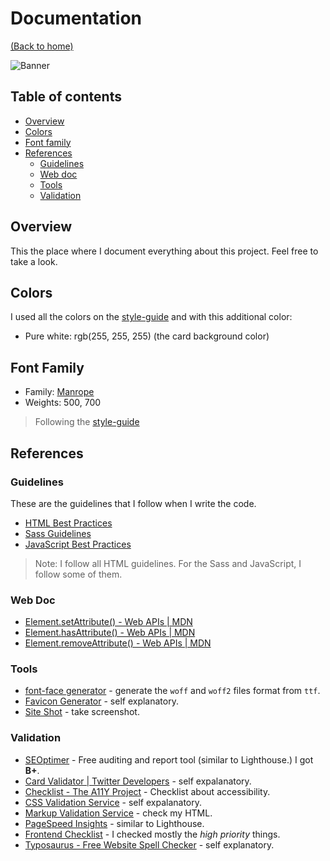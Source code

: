 # Documentation
[(Back to home)](https://github.com/vanzasetia/article-preview-component#readme)

![Banner](/images/documentation.gif)

## Table of contents
- [Overview](#overview)
- [Colors](#colors)
- [Font family](#font-family)
- [References](#references)
  - [Guidelines](#guidelines)
  - [Web doc](#web-doc)
  - [Tools](#tools)
  - [Validation](#validation)

## Overview
This the place where I document everything about this project. Feel free to take a look.

## Colors
I used all the colors on the [style-guide](../style-guide.md) and with this additional color:
* Pure white: rgb(255, 255, 255) (the card background color)

## Font Family
- Family: [Manrope](https://fonts.google.com/specimen/Manrope)
- Weights: 500, 700

> Following the [style-guide](../style-guide.md)

## References

### Guidelines

These are the guidelines that I follow when I write the code.
- [HTML Best Practices](https://github.com/hail2u/html-best-practices)
- [Sass Guidelines](https://sass-guidelin.es/)
- [JavaScript Best Practices](https://www.w3.org/wiki/JavaScript_best_practices)

> Note: I follow all HTML guidelines. For the Sass and JavaScript, I follow some of them.

### Web Doc
- [Element.setAttribute() - Web APIs | MDN](https://developer.mozilla.org/en-US/docs/Web/API/Element/setAttribute)
- [Element.hasAttribute() - Web APIs | MDN](https://developer.mozilla.org/en-US/docs/Web/API/Element/hasAttribute)
- [Element.removeAttribute() - Web APIs | MDN](https://developer.mozilla.org/en-US/docs/Web/API/Element/removeAttribute)

### Tools
- [font-face generator](https://everythingfonts.com/font-face) - generate the `woff` and `woff2` files format from `ttf`.
- [Favicon Generator](https://realfavicongenerator.net/) - self explanatory.
- [Site Shot](https://www.site-shot.com/) - take screenshot.

### Validation
- [SEOptimer](https://www.seoptimer.com/) - Free auditing and report tool (similar to Lighthouse.) I got **B+**.
- [Card Validator | Twitter Developers](https://cards-dev.twitter.com/validator) - self expalanatory.
- [Checklist - The A11Y Project](https://www.a11yproject.com/checklist/) - Checklist about accessibility.
- [CSS Validation Service](https://jigsaw.w3.org/css-validator/) - self expalanatory.
- [Markup Validation Service](https://validator.w3.org/) - check my HTML.
- [PageSpeed Insights](https://developers.google.com/speed/pagespeed/insights/) - similar to Lighthouse.
- [Frontend Checklist](https://frontendchecklist.io/) - I checked mostly the *high priority* things.
- [Typosaurus - Free Website Spell Checker](https://typosaur.us/) - self explanatory.
